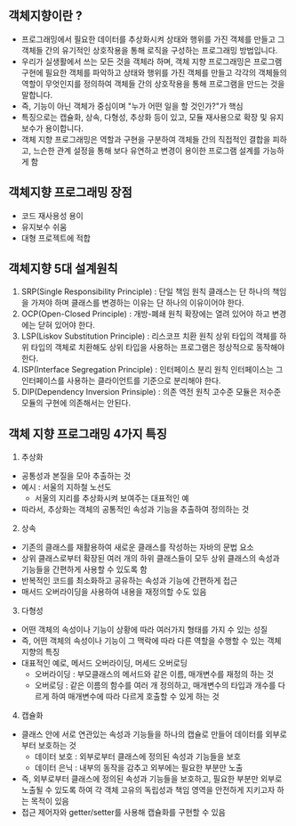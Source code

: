 ## 객체지향이란 ?

- 프로그래밍에서 필요한 데이터를 추상화시켜 상태와 행위를 가진 객체를 만들고 그 객체들 간의 유기적인 상호작용을 통해 로직을 구성하는 프로그래밍 방법입니다.
- 우리가 실생활에서 쓰는 모든 것을 객체라 하며, 객체 지향 프로그래밍은 프로그램 구현에 필요한 객체를 파악하고 상태와 행위를 가진 객체를 만들고 각각의 객체들의 역할이 무엇인지를 정의하여 객체들 간의 상호작용을 통해 프로그램을 만드는 것을 말합니다.
- 즉, 기능이 아닌 객체가 중심이며 "누가 어떤 일을 할 것인가?"가 핵심
- 특징으로는 캡슐화, 상속, 다형성, 추상화 등이 있고, 모듈 재사용으로 확장 및 유지보수가 용이합니다.
- 객체 지향 프로그래밍은 역할과 구현을 구분하여 객체들 간의 직접적인 결합을 피하고, 느슨한 관계 설정을 통해 보다 유연하고 변경이 용이한 프로그램 설계를 가능하게 함

## 객체지향 프로그래밍 장점

- 코드 재사용성 용이
- 유지보수 쉬움
- 대형 프로젝트에 적합

## 객체지향 5대 설계원칙

1. SRP(Single Responsibility Principle) : 단일 책임 원칙 클래스는 단 하나의 책임을 가져야 하며 클래스를 변경하는 이유는 단 하나의 이유이어야 한다.
2. OCP(Open-Closed Principle) : 개방-폐쇄 원칙 확장에는 열려 있어야 하고 변경에는 닫혀 있어야 한다.
3. LSP(Liskov Substitution Principle) : 리스코프 치환 원칙 상위 타입의 객체를 하위 타입의 객체로 치환해도 상위 타입을 사용하는 프로그램은 정상적으로 동작해야 한다.
4. ISP(Interface Segregation Principle) : 인터페이스 분리 원칙 인터페이스는 그 인터페이스를 사용하는 클라이언트를 기준으로 분리해야 한다.
5. DIP(Dependency Inversion Prinsiple) : 의존 역전 원칙 고수준 모듈은 저수준 모듈의 구현에 의존해서는 안된다.

## 객체 지향 프로그래밍 4가지 특징

1. 추상화

- 공통성과 본질을 모아 추출하는 것
- 예시 : 서울의 지하철 노선도
  - 서울의 지리를 추상화시켜 보여주는 대표적인 예
- 따라서, 추상화는 객체의 공통적인 속성과 기능을 추출하여 정의하는 것

2. 상속

- 기존의 클래스를 재활용하여 새로운 클래스를 작성하는 자바의 문법 요소
- 상위 클래스로부터 확장된 여러 개의 하위 클래스들이 모두 상위 클래스의 속성과 기능들을 간편하게 사용할 수 있도록 함
- 반복적인 코드를 최소화하고 공유하는 속성과 기능에 간편하게 접근
- 매서드 오버라이딩을 사용하여 내용을 재정의할 수도 있음

3. 다형성

- 어떤 객체의 속성이나 기능이 상황에 따라 여러가지 형태를 가지 수 있는 성질
- 즉, 어떤 객체의 속성이나 기능이 그 맥락에 따라 다른 역할을 수행할 수 있는 객체 지향의 특징
- 대표적인 예로, 메서드 오버라이딩, 머세드 오버로딩
  - 오버라이딩 : 부모클래스의 메서드와 같은 이름, 매개변수를 재정의 하는 것
  - 오버로딩 : 같은 이름의 함수를 여러 개 정의하고, 매개변수의 타입과 개수를 다르게 하여 매개변수에 따라 다르게 호출할 수 있게 하는 것

4. 캡슐화

- 클래스 안에 서로 연관있는 속성과 기능들을 하나의 캡슐로 만들어 데이터를 외부로부터 보호하는 것
  - 데이터 보호 : 외부로부터 클래스에 정의된 속성과 기능들을 보호
  - 데이터 은닉 : 내부의 동작을 감추고 외부에는 필요한 부분만 노출
- 즉, 외부로부터 클래스에 정의된 속성과 기능들을 보호하고, 필요한 부분만 외부로 노출될 수 있도록 하여 각 객체 고유의 독립성과 책임 영역을 안전하게 지키고자 하는 목적이 있음
- 접근 제어자와 getter/setter를 사용해 캡슐화를 구현할 수 있음
